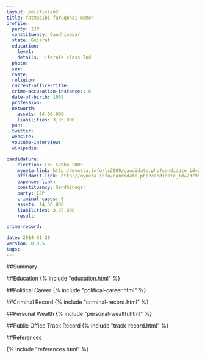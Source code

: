 ```yaml
---
layout: politician2
title: fatmabibi faruqbhai memon
profile: 
  party: IJP
  constituency: Gandhinagar
  state: Gujarat
  education: 
    level: 
    details: literate class 2nd
  photo: 
  sex: 
  caste: 
  religion: 
  current-office-title: 
  crime-accusation-instances: 0
  date-of-birth: 1968
  profession: 
  networth: 
    assets: 14,50,000
    liabilities: 3,85,000
  pan: 
  twitter: 
  website: 
  youtube-interview: 
  wikipedia: 

candidature: 
  - election: Lok Sabha 2009
    myneta-link: http://myneta.info/ls2009/candidate.php?candidate_id=2379
    affidavit-link: http://myneta.info/candidate.php?candidate_id=2379&scan=original
    expenses-link: 
    constituency: Gandhinagar 
    party: IJP
    criminal-cases: 0
    assets: 14,50,000
    liabilities: 3,85,000
    result:  

crime-record: 

date: 2014-01-28
version: 0.0.5
tags: 
---
```

##Summary


##Education
{% include "education.html" %}


##Political Career
{% include "political-career.html" %}


##Criminal Record
{% include "criminal-record.html" %}


##Personal Wealth
{% include "personal-wealth.html" %}


##Public Office Track Record
{% include "track-record.html" %}


##References


{% include "references.html" %}